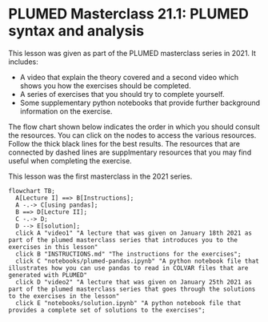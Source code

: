 #  PLUMED Masterclass 21.1: PLUMED syntax and analysis

This lesson was given as part of the PLUMED masterclass series in 2021.  It includes:

* A video that explain the theory covered and a second video which shows you how the exercises should be completed.
* A series of exercises that you should try to complete yourself.
* Some supplementary python notebooks that provide further background information on the exercise.

The flow chart shown below indicates the order in which you should consult the resources.  You can click on the nodes to access the various resources.  Follow the thick black lines for the best results.  The resources that are connected by dashed lines are supplmentary resources that you may find useful when completing the exercise. 

This lesson was the first masterclass in the 2021 series.  

```mermaid
flowchart TB;
  A[Lecture I] ==> B[Instructions];
  A -.-> C[using pandas];
  B ==> D[Lecture II];
  C -.-> D;
  D --> E[solution];
  click A "video1" "A lecture that was given on January 18th 2021 as part of the plumed masterclass series that introduces you to the exercises in this lesson"
  click B "INSTRUCTIONS.md" "The instructions for the exercises";
  click C "notebooks/plumed-pandas.ipynb" "A python notebook file that illustrates how you can use pandas to read in COLVAR files that are generated with PLUMED" 
  click D "video2" "A lecture that was given on January 25th 2021 as part of the plumed masterclass series that goes through the solutions to the exercises in the lesson"
  click E "notebooks/solution.ipynb" "A python notebook file that provides a complete set of solutions to the exercises";
```

